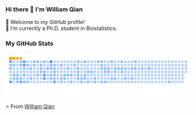 ### Hi there 👋 I'm William Qian
🎉 Welcome to my GitHub profile!  
🔭 I’m currently a Ph.D. student in Biostatistics. 

<!-- ### And this is my [LinkedIn](https://www.linkedin.com/in/william-qian-3a97b5245/) page. -->

<!-- ### My GitHub Contributions

![](./snakes/github-contribution-grid-snake.svg)
![](./profile-3d-contrib/profile-gitblock.svg) -->

### My GitHub Stats
<picture>
  <source media="(prefers-color-scheme: dark)" srcset="./snakes/github-snake-dark.svg">
  <source media="(prefers-color-scheme: light)" srcset="./snakes/ocean.gif">
  <img alt="Github Snake" src="./snakes/ocean.gif">
</picture>

<!-- <picture>
  <source media="(prefers-color-scheme: dark)" srcset="https://github-readme-stats-ruby-one.vercel.app/api?username=dukechain2333&show_icons=true&theme=radical&count_private=true">
  <source media="(prefers-color-scheme: light)" srcset="https://github-readme-stats-ruby-one.vercel.app/api?username=dukechain2333&show_icons=true&count_private=true">
  <img alt="Github Status" src="https://github-readme-stats-ruby-one.vercel.app/api?username=dukechain2333&show_icons=true&count_private=true">
</picture> -->

<!-- <picture>
  <source media="(prefers-color-scheme: dark)" srcset="https://github-readme-stats-ruby-one.vercel.app/api/top-langs/?username=dukechain2333&theme=radical&show_icons=true&layout=compact&hide=jupyter_notebook&card_width=250&count_private=true">
  <source media="(prefers-color-scheme: light)" srcset="https://github-readme-stats-ruby-one.vercel.app/api/top-langs/?username=dukechain2333&show_icons=true&layout=compact&hide=jupyter_notebook&card_width=250&count_private=true">
  <img alt="Github Most Used Language" src="https://github-readme-stats-ruby-one.vercel.app/api/top-langs/?username=dukechain2333&show_icons=true&layout=compact&hide=jupyter_notebook&card_width=250&count_private=true">
</picture> -->


<!-- <img src="./badges/data-science-methodology.png" width="200px"><img src="./badges/python-for-data-science-and-ai.png" width="200px"><img src="./badges/python-project-for-data-science.png" width="200px"><img src="./badges/data-analysis-with-python.png" width="200px"><img src="./badges/databases-and-sql-for-data-science.png" width="200px"><img src="./badges/data-visualization-with-python.png" width="200px"><img src="./badges/tools-for-data-science.png" width="200px"><img src="./badges/machine-learning-with-python.png" width="200px"><img src="./badges/statistics-for-data-science-with-python.png" width="200px"><img src="./badges/applied-data-science-capstone.png" width="200px"><img src="./badges/data-science-orientation.png" width="200px"><img src="./badges/data-analytics-essentials.png" width="200px"><img src="./badges/data-visualization-dashboard-essentials.png" width="200px"><img src="./badges/excel-essentials-for-data-analytics.png" width="200px"><img src="./badges/data-analyst-capstone-project.png" width="200px"><img src="./badges/data-engineering-essentials.png" width="200px"><img src="./badges/relational-databases-rdbms-essentials.png" width="200px"><img src="./badges/relational-database-administration-essentials.png" width="200px"><img src="./badges/nosql-databases-essentials.png" width="200px"><img src="./badges/data-engineering-and-machine-learning-using-spark.png" width="200px"><img src="./badges/big-data-with-spark-and-hadoop-essentials.png" width="200px"> <img src="./badges/data-science-foundations-specialization.png" width="200px">-->

⭐️ From [William Qian](https://github.com/dukechain2333)
